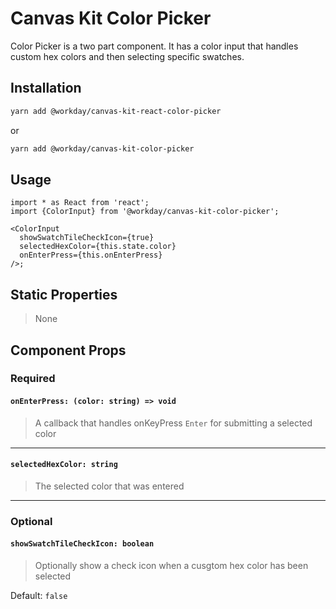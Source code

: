 # Canvas Kit Color Picker

Color Picker is a two part component. It has a color input that handles custom hex colors and then
selecting specific swatches.

## Installation

```sh
yarn add @workday/canvas-kit-react-color-picker
```

or

```sh
yarn add @workday/canvas-kit-color-picker
```

## Usage

```tsx
import * as React from 'react';
import {ColorInput} from '@workday/canvas-kit-color-picker';

<ColorInput
  showSwatchTileCheckIcon={true}
  selectedHexColor={this.state.color}
  onEnterPress={this.onEnterPress}
/>;
```

## Static Properties

> None

## Component Props

### Required

#### `onEnterPress: (color: string) => void`

> A callback that handles onKeyPress `Enter` for submitting a selected color

---

#### `selectedHexColor: string`

> The selected color that was entered

---

### Optional

#### `showSwatchTileCheckIcon: boolean`

> Optionally show a check icon when a cusgtom hex color has been selected

Default: `false`
